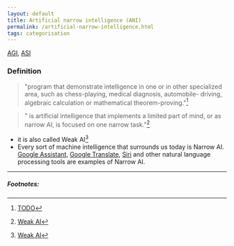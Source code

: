 ```yaml
---
layout: default
title: Artificial narrow intelligence (ANI)
permalink: /artificial-narrow-intelligence.html
tags: categorisation
---
```


[AGI]({{site.url}}{{site.prod}}/artificial-general-intelligence.html),
[ASI]({{site.url}}{{site.prod}}/artificial-super-intelligence.html)

### Definition

> "program that demonstrate intelligence in one or in other specialized area, such as chess-playing, medical diagnosis, 
> automobile- driving, algebraic calculation or mathematical theorem-proving."[^1]

> " is artificial intelligence that implements a limited part of mind, or as narrow AI, is focused on one narrow task."[^2]

- it is also called Weak AI[^2]
- Every sort of machine intelligence that surrounds us today is Narrow AI. 
[Google Assistant](https://assistant.google.com), [Google Translate](https://translate.google.com/?ui=tob), 
[Siri](https://www.apple.com/siri/) and other natural language processing tools are 
examples of Narrow AI. 

<hr />

##### Footnotes:

[^1]: [TODO](https://link.springer.com/chapter/10.1007%2F978-3-540-68677-4_1)
[^2]: [Weak AI](https://en.wikipedia.org/wiki/Weak_AI)

